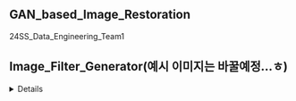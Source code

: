 ## GAN_based_Image_Restoration
 24SS_Data_Engineering_Team1

## Image_Filter_Generator(예시 이미지는 바꿀예정...ㅎ)
<details>
 
1. full_filter(Can_Option, File_Path, Image_width, Image_height) # Animal ears, nose
    1. Cam_Option : Numeric index -> Camera, Filepath -> videofile
    2. File_Path : filtered image will be saved here
    3. Image_width : image width
    4. Image_heigth : image height
 
![test_gt](https://github.com/KBC-1315/GAN_based_Image_Restoration/assets/77442063/5033c90e-7e48-4aa8-82ed-9ce9f6f8ce32)|![testfull_filter](https://github.com/KBC-1315/GAN_based_Image_Restoration/assets/77442063/e68be829-1e80-4efc-bf65-8c5c57d03351) --- | --- |
 
2. nose_filter(Can_Option, File_Path, Image_width, Image_height) # Pig nose only
    1. Cam_Option : Numeric index -> Camera, Filepath -> videofile
    2. File_Path : filtered image will be saved here
    3. Image_width : image width
    4. Image_heigth : image height
       
![nose_filter_output png_gt](https://github.com/KBC-1315/GAN_based_Image_Restoration/assets/77442063/7c71b0b8-ab67-42ea-8af1-4ad5bf2bf892)
![nose_filter_output png_nose_filter](https://github.com/KBC-1315/GAN_based_Image_Restoration/assets/77442063/e5a3c59b-5db7-4916-a10f-695ec9ff3754)

3. glitter_filter(Cam_Option, File_Path, Filter_Level) # gliter filter
    1. Cam_Option : Numeric index -> Camera, Filepath -> videofile
    2. File_Path : filtered image will be saved here
    3. Image_width : image width
    4. Image_heigth : image height
    5. Filter_Level : frequency of glitter 0 = maximum, large num to decrease(integer only >= 0)
       
![glitter_test_gt](https://github.com/KBC-1315/GAN_based_Image_Restoration/assets/77442063/00e14a75-e90e-4a24-a56f-241534c08e49)
![glitter_test_glitter](https://github.com/KBC-1315/GAN_based_Image_Restoration/assets/77442063/275d57d6-b4fe-410e-ba12-a63fdfbcb57a)
</details>
